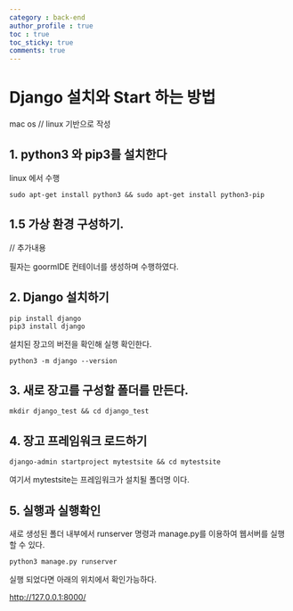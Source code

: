 ```yaml
---
category : back-end
author_profile : true 
toc : true
toc_sticky: true
comments: true
---
```


# Django 설치와 Start 하는 방법 

mac os // linux 기반으로 작성


## 1. python3 와 pip3를 설치한다

linux 에서 수행 
    
    sudo apt-get install python3 && sudo apt-get install python3-pip

## 1.5 가상 환경 구성하기.

// 추가내용 

필자는 goormIDE 컨테이너를 생성하며 수행하였다. 

## 2. Django 설치하기

    pip install django
    pip3 install django

설치된 장고의 버전을 확인해 실행 확인한다. 
    
    python3 -m django --version

## 3. 새로 장고를 구성할 폴더를 만든다.

    mkdir django_test && cd django_test


## 4. 장고 프레임워크 로드하기 

    django-admin startproject mytestsite && cd mytestsite

여기서 mytestsite는 프레임워크가 설치될 폴더명 이다.

## 5. 실행과 실행확인 

새로 생성된 폴더 내부에서 runserver 명령과 manage.py를 
이용하여 웹서버를 실행할 수 있다.

    python3 manage.py runserver  

실행 되었다면 아래의 위치에서 확인가능하다.

http://127.0.0.1:8000/ 
